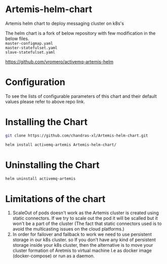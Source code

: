 # Artemis-helm-chart
Artemis helm chart to deploy messaging cluster on k8s's

The helm chart is a fork of below repository with few modification in the below files.<br>
`master-configmap.yaml`<br>
`master-statefulset.yaml`<br>
`slave-statefulset.yaml`<br>

https://github.com/vromero/activemq-artemis-helm

# Configuration
To see the lists of configurable parameters of this chart and their default values please refer to above repo link.

# Installing the Chart
```bash
git clone https://github.com/chandras-xl/Artemis-helm-chart.git
```
```bash
helm install activemq-artemis Artemis-helm-chart/
```
# Uninstalling the Chart
```bash
helm uninstall activemq-artemis
```
# Limitations of the chart
1. ScaleOut of pods doesn't work as the Artemis cluster is created using static connectors. If we try to scale out the pod it will be scalled but it won't be a part of the cluster (The fact that static connectors used is to avoid the multicasting issues on the cloud platforms.)
2. In order for failover and failback to work we need to use persistent storage in our k8s cluster. so If you don’t have any kind of persistent storage inside your k8s cluster, then the alternative is to move your cluster formation of Aretmis to virtual machine I.e as docker image (docker-compose) or run as a daemon.
